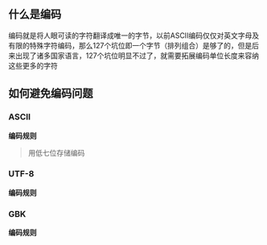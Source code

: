 ## 什么是编码

编码就是将人眼可读的字符翻译成唯一的字节，以前ASCII编码仅仅对英文字母及有限的特殊字符编码，那么127个坑位即一个字节（排列组合）是够了的，但是后来出现了诸多国家语言，127个坑位明显不过了，就需要拓展编码单位长度来容纳这些更多的字符

## 如何避免编码问题

### ASCII

**编码规则**

> 用低七位存储编码

### UTF-8

**编码规则**

### GBK

**编码规则**

